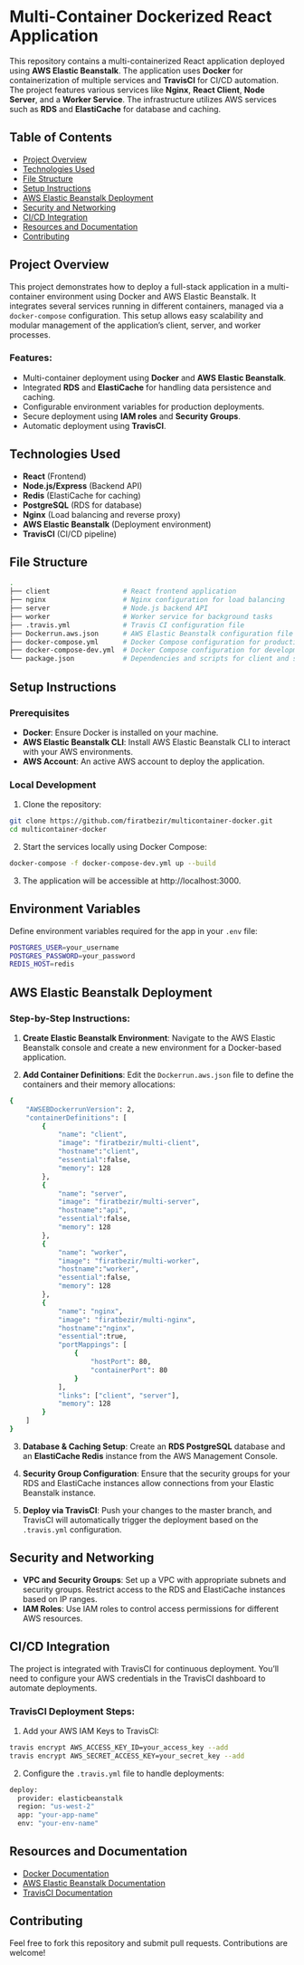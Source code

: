 # Multi-Container Dockerized React Application

This repository contains a multi-containerized React application deployed using **AWS Elastic Beanstalk**. The application uses **Docker** for containerization of multiple services and **TravisCI** for CI/CD automation. The project features various services like **Nginx**, **React Client**, **Node Server**, and a **Worker Service**. The infrastructure utilizes AWS services such as **RDS** and **ElastiCache** for database and caching.

## Table of Contents

- [Project Overview](#project-overview)
- [Technologies Used](#technologies-used)
- [File Structure](#file-structure)
- [Setup Instructions](#setup-instructions)
- [AWS Elastic Beanstalk Deployment](#aws-elastic-beanstalk-deployment)
- [Security and Networking](#security-and-networking)
- [CI/CD Integration](#cicd-integration)
- [Resources and Documentation](#resources-and-documentation)
- [Contributing](#contributing)

## Project Overview

This project demonstrates how to deploy a full-stack application in a multi-container environment using Docker and AWS Elastic Beanstalk. It integrates several services running in different containers, managed via a `docker-compose` configuration. This setup allows easy scalability and modular management of the application’s client, server, and worker processes.

### Features:
- Multi-container deployment using **Docker** and **AWS Elastic Beanstalk**.
- Integrated **RDS** and **ElastiCache** for handling data persistence and caching.
- Configurable environment variables for production deployments.
- Secure deployment using **IAM roles** and **Security Groups**.
- Automatic deployment using **TravisCI**.

## Technologies Used

- **React** (Frontend)
- **Node.js/Express** (Backend API)
- **Redis** (ElastiCache for caching)
- **PostgreSQL** (RDS for database)
- **Nginx** (Load balancing and reverse proxy)
- **AWS Elastic Beanstalk** (Deployment environment)
- **TravisCI** (CI/CD pipeline)

## File Structure

```bash
.
├── client                  # React frontend application
├── nginx                   # Nginx configuration for load balancing
├── server                  # Node.js backend API
├── worker                  # Worker service for background tasks
├── .travis.yml             # Travis CI configuration file
├── Dockerrun.aws.json      # AWS Elastic Beanstalk configuration file
├── docker-compose.yml      # Docker Compose configuration for production
├── docker-compose-dev.yml  # Docker Compose configuration for development
└── package.json            # Dependencies and scripts for client and server
```

## Setup Instructions
### Prerequisites
- **Docker**: Ensure Docker is installed on your machine.
- **AWS Elastic Beanstalk CLI**: Install AWS Elastic Beanstalk CLI to interact with your AWS environments.
- **AWS Account**: An active AWS account to deploy the application.
### Local Development
1. Clone the repository:
```bash
git clone https://github.com/firatbezir/multicontainer-docker.git
cd multicontainer-docker
```
2. Start the services locally using Docker Compose:
```bash
docker-compose -f docker-compose-dev.yml up --build
```
3. The application will be accessible at http://localhost:3000.

## Environment Variables

Define environment variables required for the app in your `.env` file:

```bash
POSTGRES_USER=your_username
POSTGRES_PASSWORD=your_password
REDIS_HOST=redis
```

## AWS Elastic Beanstalk Deployment
### Step-by-Step Instructions:
1. **Create Elastic Beanstalk Environment**: Navigate to the AWS Elastic Beanstalk console and create a new environment for a Docker-based application.

2. **Add Container Definitions**: Edit the `Dockerrun.aws.json` file to define the containers and their memory allocations:
```bash
{
    "AWSEBDockerrunVersion": 2,
    "containerDefinitions": [
        {
            "name": "client",
            "image": "firatbezir/multi-client",
            "hostname":"client",
            "essential":false,
            "memory": 128
        },
        {
            "name": "server",
            "image": "firatbezir/multi-server",
            "hostname":"api",
            "essential":false,
            "memory": 128   
        },
        {
            "name": "worker",
            "image": "firatbezir/multi-worker",
            "hostname":"worker",
            "essential":false,
            "memory": 128   
        },
        {
            "name": "nginx",
            "image": "firatbezir/multi-nginx",
            "hostname":"nginx",
            "essential":true,
            "portMappings": [
                {
                    "hostPort": 80,
                    "containerPort": 80
                }
            ],
            "links": ["client", "server"],
            "memory": 128   
        }
    ]
}
```
3. **Database & Caching Setup**: Create an **RDS PostgreSQL** database and an **ElastiCache Redis** instance from the AWS Management Console.

4. **Security Group Configuration**: Ensure that the security groups for your RDS and ElastiCache instances allow connections from your Elastic Beanstalk instance.

5. **Deploy via TravisCI**: Push your changes to the master branch, and TravisCI will automatically trigger the deployment based on the `.travis.yml` configuration.


## Security and Networking
- **VPC and Security Groups**: Set up a VPC with appropriate subnets and security groups. Restrict access to the RDS and ElastiCache instances based on IP ranges.
- **IAM Roles**: Use IAM roles to control access permissions for different AWS resources.

## CI/CD Integration
The project is integrated with TravisCI for continuous deployment. You’ll need to configure your AWS credentials in the TravisCI dashboard to automate deployments.

### TravisCI Deployment Steps:
1. Add your AWS IAM Keys to TravisCI:
```bash
travis encrypt AWS_ACCESS_KEY_ID=your_access_key --add
travis encrypt AWS_SECRET_ACCESS_KEY=your_secret_key --add

```
2. Configure the `.travis.yml` file to handle deployments:
```bash
deploy:
  provider: elasticbeanstalk
  region: "us-west-2"
  app: "your-app-name"
  env: "your-env-name"

```
## Resources and Documentation

- [Docker Documentation](https://docs.docker.com/)
- [AWS Elastic Beanstalk Documentation](https://docs.aws.amazon.com/elasticbeanstalk/latest/dg/Welcome.html)
- [TravisCI Documentation](https://docs.travis-ci.com/)

## Contributing

Feel free to fork this repository and submit pull requests. Contributions are welcome!
